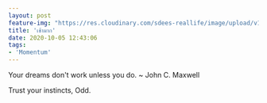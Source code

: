 ```yaml
---
layout: post
feature-img: "https://res.cloudinary.com/sdees-reallife/image/upload/v1555658919/sample_feature_img.png"
title: 'เช้ามาก'
date: 2020-10-05 12:43:06
tags:
- 'Momentum'
---
```

Your dreams don't work unless you do. ~ John C. Maxwell

<i class="fa fa-child" style="color:plum"></i>

Trust your instincts, Odd.
